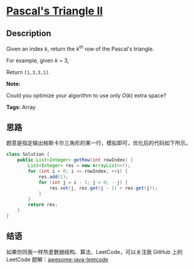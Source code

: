 # [Pascal's Triangle II][title]

## Description

Given an index *k*, return the *k*<sup>th</sup> row of the Pascal's triangle.

For example, given *k* = 3,

Return `[1,3,3,1]`.

**Note:**

Could you optimize your algorithm to use only *O*(*k*) extra space?

**Tags:** Array


## 思路

题意是指定输出帕斯卡尔三角形的某一行，模拟即可，优化后的代码如下所示。

```java
class Solution {
    public List<Integer> getRow(int rowIndex) {
        List<Integer> res = new ArrayList<>();
        for (int i = 0; i <= rowIndex; ++i) {
            res.add(1);
            for (int j = i - 1; j > 0; --j) {
                res.set(j, res.get(j - 1) + res.get(j));
            }
        }
        return res;
    }
}
```


## 结语

如果你同我一样热爱数据结构、算法、LeetCode，可以关注我 GitHub 上的 LeetCode 题解：[awesome-java-leetcode][ajl]



[title]: https://leetcode.com/problems/pascals-triangle-ii
[ajl]: https://github.com/Blankj/awesome-java-leetcode
